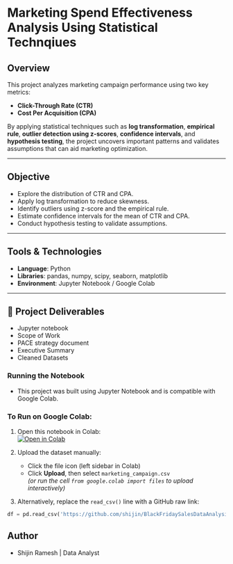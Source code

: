 # Marketing Spend Effectiveness Analysis Using Statistical Technqiues

## Overview

This project analyzes marketing campaign performance using two key metrics:

- **Click-Through Rate (CTR)**
- **Cost Per Acquisition (CPA)**

By applying statistical techniques such as **log transformation**, **empirical rule**, **outlier detection using z-scores**, **confidence intervals**, and **hypothesis testing**, the project uncovers important patterns and validates assumptions that can aid marketing optimization.

---

## Objective

- Explore the distribution of CTR and CPA.
- Apply log transformation to reduce skewness.
- Identify outliers using z-score and the empirical rule.
- Estimate confidence intervals for the mean of CTR and CPA.
- Conduct hypothesis testing to validate assumptions.

---

## Tools & Technologies

- **Language**: Python  
- **Libraries**: pandas, numpy, scipy, seaborn, matplotlib  
- **Environment**: Jupyter Notebook / Google Colab

---

## 📂 Project Deliverables

- Jupyter notebook
- Scope of Work
- PACE strategy document
- Executive Summary
- Cleaned Datasets

### Running the Notebook

- This project was built using Jupyter Notebook and is compatible with Google Colab.

### To Run on Google Colab:
1. Open this notebook in Colab:  
   [![Open in Colab](https://colab.research.google.com/assets/colab-badge.svg)](https://github.com/shijin/MarketingSpendAnalysis-StatisticalTechniques/blob/main/MarketingPerformance_StatisticalAnalysis.ipynb)

2. Upload the dataset manually:  
   - Click the file icon (left sidebar in Colab)
   - Click **Upload**, then select `marketing_campaign.csv`  
   *(or run the cell `from google.colab import files` to upload interactively)*

3. Alternatively, replace the `read_csv()` line with a GitHub raw link:
```python
df = pd.read_csv('https://github.com/shijin/BlackFridaySalesDataAnalysis-Python_R/blob/main/marketing_campaign.csv')
```
## Author

* Shijin Ramesh | Data Analyst 

